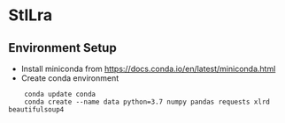 # StlLra

## Environment Setup

* Install miniconda from https://docs.conda.io/en/latest/miniconda.html
* Create conda environment

```shell script
    conda update conda
    conda create --name data python=3.7 numpy pandas requests xlrd beautifulsoup4
```